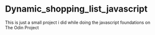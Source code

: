 # Dynamic_shopping_list_javascript
This is just a small project i did while doing the javascript foundations on The Odin Project
